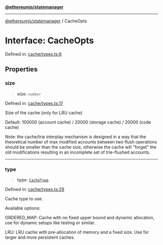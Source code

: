 [**@ethereumjs/statemanager**](../README.md)

***

[@ethereumjs/statemanager](../README.md) / CacheOpts

# Interface: CacheOpts

Defined in: [cache/types.ts:6](https://github.com/Dargon789/ethereumjs-monorepo/blob/master/packages/statemanager/src/cache/types.ts#L6)

## Properties

### size

> **size**: `number`

Defined in: [cache/types.ts:17](https://github.com/Dargon789/ethereumjs-monorepo/blob/master/packages/statemanager/src/cache/types.ts#L17)

Size of the cache (only for LRU cache)

Default: 100000 (account cache) / 20000 (storage cache) / 20000 (code cache)

Note: the cache/trie interplay mechanism is designed in a way that
the theoretical number of max modified accounts between two flush operations
should be smaller than the cache size, otherwise the cache will "forget" the
old modifications resulting in an incomplete set of trie-flushed accounts.

***

### type

> **type**: [`CacheType`](../enumerations/CacheType.md)

Defined in: [cache/types.ts:29](https://github.com/Dargon789/ethereumjs-monorepo/blob/master/packages/statemanager/src/cache/types.ts#L29)

Cache type to use.

Available options:

ORDERED_MAP: Cache with no fixed upper bound and dynamic allocation,
use for dynamic setups like testing or similar.

LRU: LRU cache with pre-allocation of memory and a fixed size.
Use for larger and more persistent caches.
